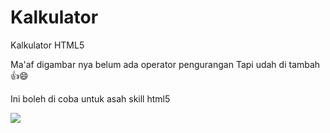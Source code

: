 # Kalkulator


Kalkulator HTML5


Ma'af digambar nya belum ada operator pengurangan 
Tapi udah di tambah 👍😄

Ini boleh di coba untuk asah skill html5

<img src="https://raw.githubusercontent.com/yunanaexploit/Kalkulator/main/screenshot/Screenshot_2021-12-08-11-30-02-256_com.rhmsoft.edit.pro.jpg">
